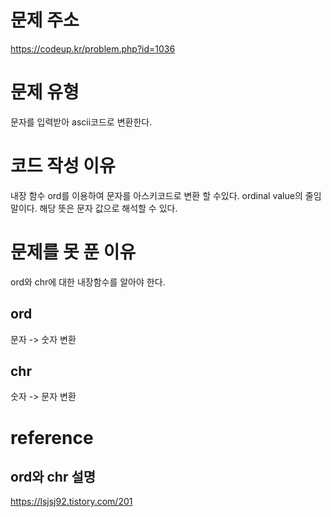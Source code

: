 # 문제 주소
https://codeup.kr/problem.php?id=1036

# 문제 유형
문자를 입력받아 ascii코드로 변환한다.

# 코드 작성 이유
내장 함수 ord를 이용하여 문자를 아스키코드로 변환 할 수있다.
ordinal value의 줄임말이다. 해당 뜻은 문자 값으로 해석할 수 있다.

# 문제를 못 푼 이유
ord와 chr에 대한 내장함수를 알아야 한다.
## ord
문자 -> 숫자 변환
## chr
숫자 -> 문자 변환

# reference
## ord와 chr 설명
https://lsjsj92.tistory.com/201


